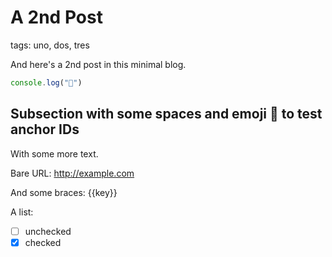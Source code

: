 # A 2nd Post
tags: uno, dos, tres

And here's a 2nd post in this minimal blog.

```js
console.log("👋")
```

## Subsection with some spaces and emoji 👋 to test anchor IDs

With some more text.

Bare URL: http://example.com

And some braces: {{key}}

A list:

- [ ] unchecked
- [x] checked
